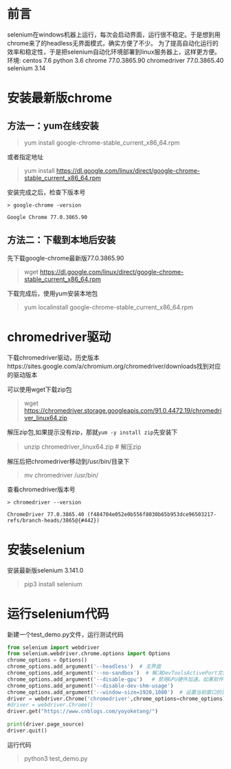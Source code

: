 # 前言

selenium在windows机器上运行，每次会启动界面，运行很不稳定。于是想到用chrome来了的headless无界面模式，确实方便了不少。
为了提高自动化运行的效率和稳定性，于是把selenium自动化环境部署到linux服务器上，这样更方便。
环境:
centos 7.6
python 3.6
chrome 77.0.3865.90
chromedriver 77.0.3865.40
selenium 3.14

# 安装最新版chrome

## 方法一：yum在线安装

> yum install google-chrome-stable_current_x86_64.rpm

或者指定地址

> yum install https://dl.google.com/linux/direct/google-chrome-stable_current_x86_64.rpm

安装完成之后，检查下版本号

```
> google-chrome -version

Google Chrome 77.0.3865.90 
```

## 方法二：下载到本地后安装

先下载google-chrome最新版77.0.3865.90

> wget https://dl.google.com/linux/direct/google-chrome-stable_current_x86_64.rpm

下载完成后，使用yum安装本地包

> yum localinstall google-chrome-stable_current_x86_64.rpm

# chromedriver驱动

下载chromedriver驱动，历史版本https://sites.google.com/a/chromium.org/chromedriver/downloads找到对应的驱动版本

可以使用wget下载zip包

> wget https://chromedriver.storage.googleapis.com/91.0.4472.19/chromedriver_linux64.zip

解压zip包,如果提示没有zip，那就`yum -y install zip`先安装下

> unzip chromedriver_linux64.zip # 解压zip

解压后把chromedriver移动到/usr/bin/目录下

> mv chromedriver /usr/bin/

查看chromedriver版本号

```
> chromedriver --version

ChromeDriver 77.0.3865.40 (f484704e052e0b556f8030b65b953dce96503217-refs/branch-heads/3865@{#442})
```

# 安装selenium

安装最新版selenium 3.141.0

> pip3 install selenium

# 运行selenium代码

新建一个test_demo.py文件，运行测试代码

```python
from selenium import webdriver
from selenium.webdriver.chrome.options import Options
chrome_options = Options()
chrome_options.add_argument('--headless')  # 无界面
chrome_options.add_argument('--no-sandbox')  # 解决DevToolsActivePort文件不存在报错问题
chrome_options.add_argument('--disable-gpu')   # 禁用GPU硬件加速。如果软件渲染器没有就位，则GPU进程将不会启动。
chrome_options.add_argument('--disable-dev-shm-usage')
chrome_options.add_argument('--window-size=1920,1080')  # 设置当前窗口的宽度和高度
driver = webdriver.Chrome('chromedriver',chrome_options=chrome_options)
#driver = webdriver.Chrome()
driver.get("https://www.cnblogs.com/yoyoketang/")
 
print(driver.page_source)
driver.quit()
```

运行代码

> python3 test_demo.py